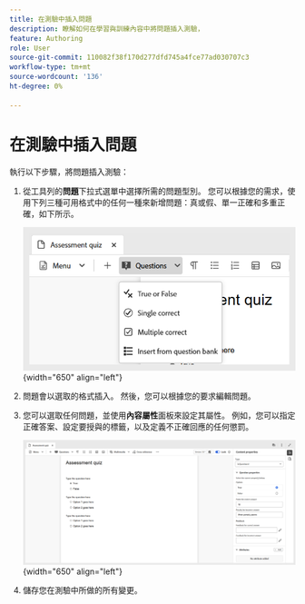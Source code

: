 ```yaml
---
title: 在測驗中插入問題
description: 瞭解如何在學習與訓練內容中將問題插入測驗，
feature: Authoring
role: User
source-git-commit: 110082f38f170d277dfd745a4fce77ad030707c3
workflow-type: tm+mt
source-wordcount: '136'
ht-degree: 0%

---
```


# 在測驗中插入問題

執行以下步驟，將問題插入測驗：

1. 從工具列的&#x200B;**問題**&#x200B;下拉式選單中選擇所需的問題型別。 您可以根據您的需求，使用下列三種可用格式中的任何一種來新增問題：真或假、單一正確和多重正確，如下所示。

   ![](assets/question-types.png){width="650" align="left"}

1. 問題會以選取的格式插入。 然後，您可以根據您的要求編輯問題。

1. 您可以選取任何問題，並使用&#x200B;**內容屬性**&#x200B;面板來設定其屬性。 例如，您可以指定正確答案、設定要授與的標籤，以及定義不正確回應的任何懲罰。

   ![](assets/question-properties.png){width="650" align="left"}

1. 儲存您在測驗中所做的所有變更。

